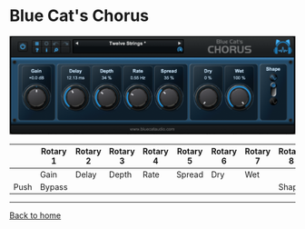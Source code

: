 # Blue Cat's Chorus

![logo](../assets/BlueCatChorus.png)

|      | Rotary 1 | Rotary 2 | Rotary 3 | Rotary 4 | Rotary 5 | Rotary 6 | Rotary 7 | Rotary 8 |
|------|----------|----------|----------|----------|----------|----------|----------|----------|
|      | Gain     | Delay    | Depth    | Rate     | Spread   | Dry      | Wet      |          | 
| Push | Bypass   |          |          |          |          |          |          | Shape    |

---
[Back to home](../)
